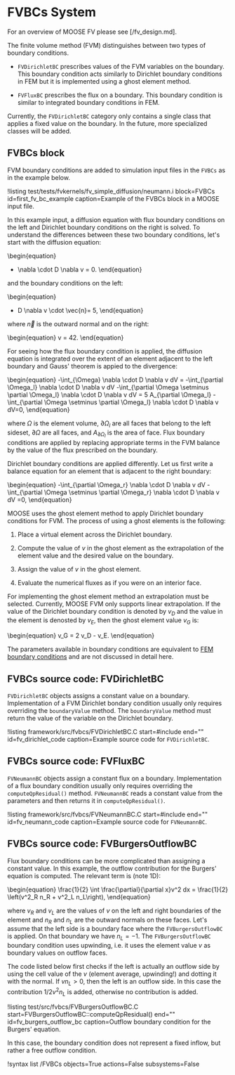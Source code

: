 # FVBCs System

For an overview of MOOSE FV please see [/fv_design.md].

The finite volume method (FVM) distinguishes between two types of boundary conditions.

* `FVDirichletBC` prescribes values of the FVM variables on the boundary. This boundary condition acts similarly to Dirichlet boundary conditions in FEM but it is implemented
using a ghost element method.

* `FVFluxBC` prescribes the flux on a boundary. This boundary condition is similar to
integrated boundary conditions in FEM.

Currently, the `FVDirichletBC` category only contains a single class
that applies a fixed value on the boundary. In the future, more specialized
classes will be added.

## FVBCs block

FVM boundary conditions are added to simulation input files in the `FVBCs` as in the example below.

!listing test/tests/fvkernels/fv_simple_diffusion/neumann.i
         block=FVBCs
         id=first_fv_bc_example
         caption=Example of the FVBCs block in a MOOSE input file.

In this example input, a diffusion equation with flux boundary conditions on the left and Dirichlet boundary conditions on the right is solved. To understand the differences between
these two boundary conditions, let's start with the diffusion equation:

\begin{equation}
  - \nabla \cdot D \nabla v = 0.
\end{equation}

and the boundary conditions on the left:

\begin{equation}
  - D  \nabla v \cdot \vec{n}= 5,
\end{equation}

where $\vec{n}$ is the outward normal and on the right:

\begin{equation}
  v = 42.
\end{equation}

For seeing how the flux boundary condition is applied, the diffusion equation is integrated
over the extent of an element adjacent to the left boundary and Gauss' theorem is appied to the divergence:

\begin{equation}
  -\int_{\Omega} \nabla \cdot D \nabla v dV =
  -\int_{\partial \Omega_l} \nabla \cdot D \nabla v dV
  -\int_{\partial \Omega \setminus \partial \Omega_l} \nabla \cdot D \nabla v dV
  = 5 A_{\partial \Omega_l}
  -\int_{\partial \Omega \setminus \partial \Omega_l} \nabla \cdot D \nabla v dV=0,
\end{equation}

where $\Omega$ is the element volume, $\partial \Omega_l$ are all faces that belong to the left sideset, $\partial \Omega$ are all faces, and $A_{\partial \Omega_l}$ is the area of face.
Flux boundary conditions are applied by replacing appropriate terms in the FVM balance by the value of the flux prescribed on the boundary.

Dirichlet boundary conditions are applied differently. Let us first write a balance equation for an element that is adjacent to the right boundary:

\begin{equation}
  -\int_{\partial \Omega_r} \nabla \cdot D \nabla v dV
  -\int_{\partial \Omega \setminus \partial \Omega_r} \nabla \cdot D \nabla v dV  =0,
\end{equation}

MOOSE uses the ghost element method to apply Dirichlet boundary conditions for FVM.
The process of using a ghost elements is the following:

1. Place a virtual element across the Dirichlet boundary.

2. Compute the value of $v$ in the ghost element as the extrapolation of the element value and the desired value on the boundary.

3. Assign the value of $v$ in the ghost element.

4. Evaluate the numerical fluxes as if you were on an interior face.

For implementing the ghost element method an extrapolation must be selected. Currently,
MOOSE FVM only supports linear extrapolation. If the value of the Dirichlet boundary condition is denoted by $v_D$ and the value in the element is denosted by $v_E$, then the ghost element value $v_G$ is:

\begin{equation}
  v_G = 2 v_D - v_E.
\end{equation}

The parameters available in boundary conditions are equivalent to [FEM boundary conditions](syntax/BCs/index.md) and are not discussed in detail here.

## FVBCs source code: FVDirichletBC

`FVDirichletBC` objects assigns a constant value on a boundary.
Implementation of a FVM Dirichlet bondary condition usually only requires overriding the
`boundaryValue` method. The `boundaryValue` method must return the value
of the variable on the Dirichlet boundary.

!listing framework/src/fvbcs/FVDirichletBC.C
         start=#include
         end=""
         id=fv_dirichlet_code
         caption=Example source code for `FVDirichletBC`.

## FVBCs source code: FVFluxBC

`FVNeumannBC` objects assign a constant flux on a boundary.
Implementation of a flux boundary condition usually only requires overriding
the `computeQpResidual()` method. `FVNeumannBC` reads a constant value from the
parameters and then returns it in `computeQpResidual()`.

!listing framework/src/fvbcs/FVNeumannBC.C
         start=#include
         end=""
         id=fv_neumann_code
         caption=Example source code for `FVNeumannBC`.

## FVBCs source code: FVBurgersOutflowBC

Flux boundary conditions can be more complicated than assigning
a constant value. In this example, the outflow contribution for
the Burgers' equation is computed. The relevant term is (note 1D):

\begin{equation}
\frac{1}{2}  \int \frac{\partial}{\partial x}v^2 dx
= \frac{1}{2}  \left(v^2_R n_R + v^2_L n_L\right),
\end{equation}

where $v_R$ and $v_L$ are the values of $v$ on the left and right
boundaries of the element and $n_R$ and $n_L$ are the outward normals on these
faces. Let's assume that the left side is a boundary face where the `FVBurgersOutflowBC` is applied. On that boundary we have $n_L = -1$.
The `FVBurgersOutflowBC` boundary condition uses upwinding, i.e. it uses the element value $v$
as boundary values on outflow faces.

The code listed below first checks if the left is actually an outflow side by using the cell value of the $v$ (element average, upwinding!) and dotting it with the normal. If $v n_L > 0$, then the left is an outflow side.
In this case the contribution $1/2 v^2 n_L$ is added, otherwise no contribution is added.

!listing test/src/fvbcs/FVBurgersOutflowBC.C
         start=FVBurgersOutflowBC::computeQpResidual()
         end=""
         id=fv_burgers_outflow_bc
         caption=Outflow boundary condition for the Burgers' equation.

In this case, the boundary condition does not represent a fixed inflow, but rather
a free outflow condition.

!syntax list /FVBCs objects=True actions=False subsystems=False

